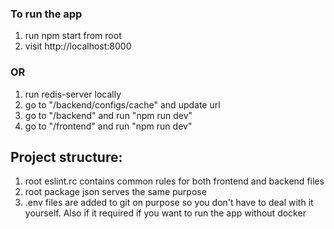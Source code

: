 ### To run the app

1. run npm start from root
2. visit http://localhost:8000

### OR

1. run redis-server locally
2. go to "/backend/configs/cache" and update url
3. go to "/backend" and run "npm run dev"
2. go to "/frontend" and run "npm run dev"

## Project structure:

1. root eslint.rc contains common rules for both frontend and backend files
2. root package json serves the same purpose
3. .env files are added to git on purpose so you don't have to deal with it yourself. Also if it required if you want to run the app without docker

